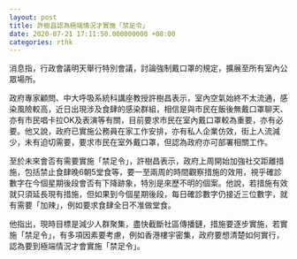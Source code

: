 ```yaml
---
layout: post
title: 許樹昌認為極端情況才實施「禁足令」
date: 2020-07-21 17:11:50.000000000 +08:00
categories: rthk
---
```


消息指，行政會議明天舉行特別會議，討論強制戴口罩的規定，擴展至所有室內公眾場所。

政府專家顧問、中大呼吸系統科講座教授許樹昌表示，室內空氣始終不太流通，感染風險較高，近日出現涉及食肆的感染群組，相信是與市民在飯後無戴口罩聊天、亦有市民唱卡拉OK及表演等有關，目前要求市民在室內戴口罩較為重要，亦有必要。他又說，政府已實施公務員在家工作安排，亦有私人企業仿效，街上人流減少，未有迫切需要，要求市民在室外戴口罩，但認為政府亦可部署相關工作。

至於未來會否有需要實施「禁足令」，許樹昌表示，政府上周開始加強社交距離措施，包括禁止食肆晚6朝5堂食等，要一至兩周的時間觀察措施的效用，視乎確診數字在今個星期後段會否有下降跡象，特別是來歷不明的個案。他說，若措施有效就只須延長現有措施，但如果到今個星期後段，每日確診數字仍接近三位數字，就有需要「加辣」，例如要求食肆全日不准做堂食。

他指出，現時目標是減少人群聚集，盡快截斷社區傳播鏈，措施要逐步實施，若實施「禁足令」，有多項因素要考慮，例如香港樓宇密集，政府要想清楚如何實行，認為要到極端情況才會實施「禁足令」。

